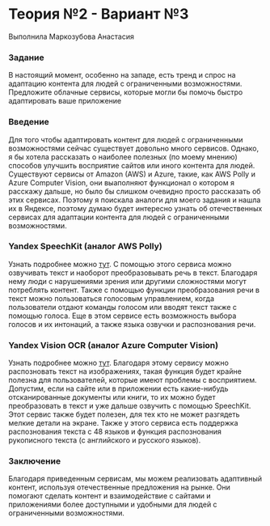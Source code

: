 # Теория №2 - Вариант №3
Выполнила Маркозубова Анастасия

### Задание
В настоящий момент, особенно на западе, есть тренд и спрос на адаптацию контента для людей с
ограниченными возможностями. Предложите облачные сервисы, которые могли бы помочь
быстро адаптировать ваше приложение

### Введение
Для того чтобы адаптировать контент для людей с ограниченными возможностями сейчас существует довольно много сервисов.
Однако, я бы хотела рассказать о наиболее полезных (по моему мнению) способов улучшить восприятие сайтов или иного контента для людей.
Существуют сервисы от Amazon (AWS) и Azure, такие, как AWS Polly и Azure Computer Vision, они выаполняют функционал о котором я расскажу дальше, но было бы слишком очевидно просто рассказать об этих сервисах. 
Поэтому я поискала аналоги для моего задания и нашла их в Яндексе, поэтому думаю будет интересно узнать об отечественных сервисах для адаптации контента для людей с ограниченными возможностями.

### Yandex SpeechKit (аналог AWS Polly)
Узнать подробнее можно [тут](https://yandex.cloud/ru/services/speechkit).
С помощью этого сервиса можно озвучивать текст и наоборот преобразовывать речь в текст.
Благодаря нему люди с нарушениями зрения или другими сложностями могут потреблять контент.
Также с помощью функции преобразования речи в текст можно пользоваться голосовым управлением, когда пользователи отдают команды голосом или вводят текст также с помощью голоса.
Еще в этом сервисе есть возможность выбора голосов и их интонаций, а также языка озвучки и распознования речи.

### Yandex Vision OCR (аналог Azure Computer Vision)
Узнать подробнее можно [тут](https://yandex.cloud/ru/services/vision).
Благодаря этому сервису можно распозновать текст на изображениях, такая функция будет крайне полезна для пользователей, которые имеют проблемы с восприятием.
Допустим, если на сайте или в приложении есть какие-нибудь отсканированные документы или книги, то их можно будет преобразовать в текст и уже дальше озвучить с помощью SpeechKit.
Этот сервис также будет полезен, для тех кто не может разгядеть мелкие детали на экране.
Также у этого сервиса есть поддержка распознования текста с 48 языков и функция распознования рукописного текста (с английского и русского языков).

### Заключение
Благодаря приведенным сервисам, мы можем реализовать адаптивный контент, используя отечественные предложения на рынке.
Они помогают сделать контент и взаимодействие с сайтами и приложениями более доступными и удобными для людей с ограниченными возможностями. 
